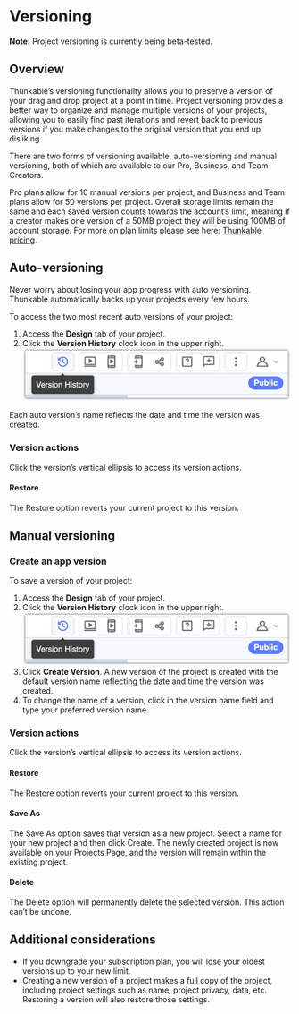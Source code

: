 # Versioning

**Note:** Project versioning is currently being beta-tested.&#x20;

## Overview&#x20;

Thunkable’s versioning functionality allows you to preserve a version of your drag and drop project at a point in time. Project versioning provides a better way to organize and manage multiple versions of your projects, allowing you to easily find past iterations and revert back to previous versions if you make changes to the original version that you end up disliking.

There are two forms of versioning available, auto-versioning and manual versioning, both of which are available to our Pro, Business, and Team Creators.&#x20;

Pro plans allow for 10 manual versions per project, and Business and Team plans allow for 50 versions per project. Overall storage limits remain the same and each saved version counts towards the account’s limit, meaning if a creator makes one version of a 50MB project they will be using 100MB of account storage. For more on plan limits please see here: [Thunkable pricing](https://thunkable.com/#/pricing).

## Auto-versioning

Never worry about losing your app progress with auto versioning. Thunkable automatically backs up your projects every few hours.

To access the two most recent auto versions of your project:&#x20;

1. Access the **Design** tab of your project.&#x20;
2. Click the **Version History** clock icon in the upper right.\
   ![](<.gitbook/assets/verioning-new Version History icon.png>)

Each auto version’s name reflects the date and time the version was created.

### Version actions&#x20;

Click the version’s vertical ellipsis to access its version actions.

#### Restore&#x20;

The Restore option reverts your current project to this version.&#x20;

## Manual versioning

### Create an app version&#x20;

To save a version of your project:&#x20;

1. Access the **Design** tab of your project.&#x20;
2. Click the **Version History** clock icon in the upper right.\
   ![](<.gitbook/assets/verioning-new Version History icon.png>)
3. Click **Create Version**. A new version of the project is created with the default version name reflecting the date and time the version was created.&#x20;
4. To change the name of a version, click in the version name field and type your preferred version name.

### Version actions&#x20;

Click the version’s vertical ellipsis to access its version actions.

#### Restore&#x20;

The Restore option reverts your current project to this version.&#x20;

#### Save As&#x20;

The Save As option saves that version as a new project. Select a name for your new project and then click Create. The newly created project is now available on your Projects Page, and the version will remain within the existing project.

#### Delete

The Delete option will permanently delete the selected version. This action can’t be undone.

## Additional considerations&#x20;

* If you downgrade your subscription plan, you will lose your oldest versions up to your new limit.&#x20;
* Creating a new version of a project makes a full copy of the project, including project settings such as name, project privacy, data, etc. Restoring a version will also restore those settings.
